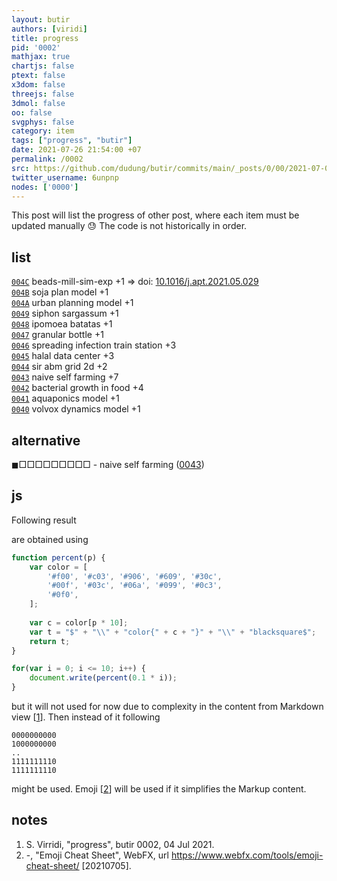 ```yaml
---
layout: butir
authors: [viridi]
title: progress
pid: '0002'
mathjax: true
chartjs: false
ptext: false
x3dom: false
threejs: false
3dmol: false
oo: false
svgphys: false
category: item
tags: ["progress", "butir"]
date: 2021-07-26 21:54:00 +07
permalink: /0002
src: https://github.com/dudung/butir/commits/main/_posts/0/00/2021-07-02-progress.md
twitter_username: 6unpnp
nodes: ['0000']
---
```

This post will list the progress of other post, where each item must be updated manually :sweat: The code is not historically in order.

## list
[`004C`](004C) beads-mill-sim-exp +1 $\Rightarrow$ doi: [10.1016/j.apt.2021.05.029](https://doi.org/10.1016/j.apt.2021.05.029) \
[`004B`](004B) soja plan model +1 \
[`004A`](004A) urban planning model +1 \
[`0049`](0049) siphon sargassum +1 \
[`0048`](0048) ipomoea batatas +1 \
[`0047`](0047) granular bottle +1 \
[`0046`](0046) spreading infection train station +3 \
[`0045`](0045) halal data center +3 \
[`0044`](0044) sir abm grid 2d +2 \
[`0043`](0043) naive self farming +7 \
[`0042`](0042) bacterial growth in food +4 \
[`0041`](0041) aquaponics model +1 \
[`0040`](0040) volvox dynamics model +1

## alternative
$\blacksquare\Box\Box\Box\Box\Box\Box\Box\Box\Box$ - naive self farming ([0043](0043)) <br>



## js
Following result

<script>
function percent(p) {
	var color = [
		'#f00', '#c03', '#906', '#609', '#30c',
		'#00f', '#03c', '#06a', '#099', '#0c3',
		'#0f0',
	];
	
	var c = color[p * 10];
	var t = "$" + "\\" + "color{" + c + "}" + "\\" + "blacksquare$";
	return t;
}
for(var i = 0; i <= 10; i++) {
	document.write(percent(0.1 * i));
}
</script>

are obtained using

```javascript
function percent(p) {
	var color = [
		'#f00', '#c03', '#906', '#609', '#30c',
		'#00f', '#03c', '#06a', '#099', '#0c3',
		'#0f0',
	];
	
	var c = color[p * 10];
	var t = "$" + "\\" + "color{" + c + "}" + "\\" + "blacksquare$";
	return t;
}

for(var i = 0; i <= 10; i++) {
	document.write(percent(0.1 * i));
}
```

but it will not used for now due to complexity in the content from Markdown view [[1](#r01)]. Then instead of it following

```
0000000000
1000000000
..
1111111110
1111111110
```

might be used. Emoji [[2](#r02)] will be used if it simplifies the Markup content. 


## notes
1. <a name=r01></a>S. Virridi, "progress", butir 0002, 04 Jul 2021.
2. <a name=r02></a>-, "Emoji Cheat Sheet", WebFX, url <https://www.webfx.com/tools/emoji-cheat-sheet/> [20210705].
